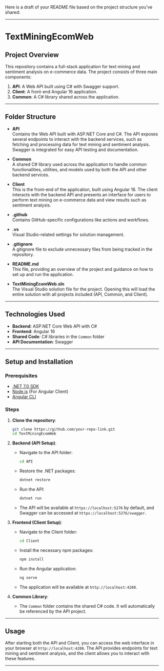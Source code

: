 Here is a draft of your README file based on the project structure you've shared:

---

# TextMiningEcomWeb

## Project Overview

This repository contains a full-stack application for text mining and sentiment analysis on e-commerce data. The project consists of three main components:

1. **API**: A Web API built using C# with Swagger support.
2. **Client**: A front-end Angular 16 application.
3. **Common**: A C# library shared across the application.

---

## Folder Structure

- **API**  
  Contains the Web API built with ASP.NET Core and C#. The API exposes several endpoints to interact with the backend services, such as fetching and processing data for text mining and sentiment analysis. Swagger is integrated for easy API testing and documentation.

- **Common**  
  A shared C# library used across the application to handle common functionalities, utilities, and models used by both the API and other backend services.

- **Client**  
  This is the front-end of the application, built using Angular 16. The client interacts with the backend API and presents an interface for users to perform text mining on e-commerce data and view results such as sentiment analysis.

- **.github**  
  Contains GitHub-specific configurations like actions and workflows.

- **.vs**  
  Visual Studio-related settings for solution management.

- **.gitignore**  
  A gitignore file to exclude unnecessary files from being tracked in the repository.

- **README.md**  
  This file, providing an overview of the project and guidance on how to set up and run the application.

- **TextMiningEcomWeb.sln**  
  The Visual Studio solution file for the project. Opening this will load the entire solution with all projects included (API, Common, and Client).

---

## Technologies Used

- **Backend**: ASP.NET Core Web API with C#
- **Frontend**: Angular 16
- **Shared Code**: C# libraries in the `Common` folder
- **API Documentation**: Swagger

---

## Setup and Installation

### Prerequisites

- [.NET 7.0 SDK](https://dotnet.microsoft.com/download/dotnet/7.0)
- [Node.js](https://nodejs.org/) (For Angular Client)
- [Angular CLI](https://angular.io/cli)

### Steps

1. **Clone the repository**:

   ```bash
   git clone https://github.com/your-repo-link.git
   cd TextMiningEcomWeb
   ```

2. **Backend (API Setup)**:
   - Navigate to the API folder:
     ```bash
     cd API
     ```
   - Restore the .NET packages:
     ```bash
     dotnet restore
     ```
   - Run the API:
     ```bash
     dotnet run
     ```
   - The API will be available at `https://localhost:5276` by default, and Swagger can be accessed at `https://localhost:5276/swagger`.

3. **Frontend (Client Setup)**:
   - Navigate to the Client folder:
     ```bash
     cd Client
     ```
   - Install the necessary npm packages:
     ```bash
     npm install
     ```
   - Run the Angular application:
     ```bash
     ng serve
     ```
   - The application will be available at `http://localhost:4200`.

4. **Common Library**:
   - The `Common` folder contains the shared C# code. It will automatically be referenced by the API project.

---

## Usage

After starting both the API and Client, you can access the web interface in your browser at `http://localhost:4200`. The API provides endpoints for text mining and sentiment analysis, and the client allows you to interact with these features.

---
